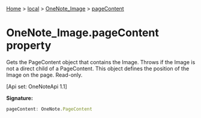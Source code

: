[Home](./index) &gt; [local](local.md) &gt; [OneNote\_Image](local.onenote_image.md) &gt; [pageContent](local.onenote_image.pagecontent.md)

# OneNote\_Image.pageContent property

Gets the PageContent object that contains the Image. Throws if the Image is not a direct child of a PageContent. This object defines the position of the Image on the page. Read-only. 

 \[Api set: OneNoteApi 1.1\]

**Signature:**
```javascript
pageContent: OneNote.PageContent
```
